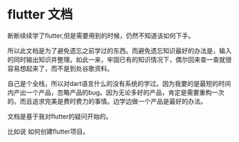 # flutter 文档

断断续续学了flutter,但是需要用到的时候，仍然不知道该如何下手。

所以此文档是为了避免遗忘之前学过的东西。而避免遗忘知识最好的办法是，输入的同时输出知识并整理。如此一来，牢固已有的知识情况下，偶尔回来查一查就很容易想起来了，而不是到处谷歌资料。

自己是个全栈，所以对dart语言什么的没有系统的学过。因为我要的是最短的时间内产出一个产品，忽略产品的bug。因为无论多好的产品，肯定是需要重构一次的。而且追求完美是费时费力的事情。边学边做一个产品是最好的办法。

文档是基于我对flutter的疑问开始的。

比如说 如何创建flutter项目。





